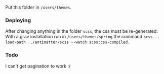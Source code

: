 Put this folder in `/users/themes`.

### Deploying
After changing anything in the folder `scss`, the css must be re-generated:
With a grav installation run in `/users/themes/spring` the command `scss --load-path ../antimatter/scss --watch scss:css-compiled`.

### Todo
I can't get pagination to work :/
